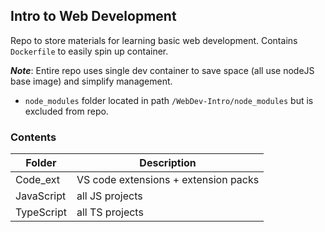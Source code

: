 ## Intro to Web Development

Repo to store materials for learning basic web development. Contains `Dockerfile` to easily spin up container.

***Note***: Entire repo uses single dev container to save space (all use nodeJS base image) and simplify management.

- `node_modules` folder located in path `/WebDev-Intro/node_modules` but is excluded from repo.

### Contents

|Folder|Description|
|---|---|
|Code_ext|VS code extensions + extension packs|
|JavaScript|all JS projects|
|TypeScript|all TS projects|
